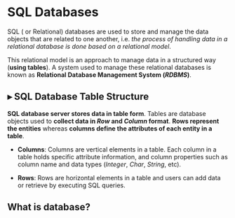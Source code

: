 # SQL Databases

SQL ( or Relational) databases are used to store and manage the data objects that are related to one another, i.e. *the process of handling data in a relational database is done based on a relational model*.

This relational model is an approach to manage data in a structured way (**using tables**). A system used to manage these relational databases is known as **Relational Database Management System (*RDBMS*)**.

## ▸ SQL Database Table Structure
**SQL database server stores data in table form**. Tables are database objects used to **collect data in *Row* and *Column* format**. **Rows represent the entities** whereas **columns define the attributes of each entity in a table**.

* **Columns**: Columns are vertical elements in a table. Each column in a table holds specific attribute information, and column properties such as column name and data types (*Integer*, *Char*, *String*, etc).

* **Rows**: Rows are horizontal elements in a table and users can add data or retrieve by executing SQL queries.

## What is database?